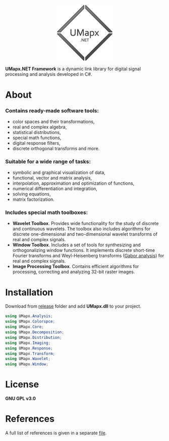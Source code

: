 <p align="center"><img width="35%" src="docs/umapx_logo.png" /></p>

**UMapx.NET Framework** is a dynamic link library for digital signal processing and analysis developed in C#.

# About
### Contains ready-made software tools:
* color spaces and their transformations,
* real and complex algebra,
* statistical distributions,
* special math functions,
* digital response filters,
* discrete orthogonal transforms and more.

### Suitable for a wide range of tasks:
* symbolic and graphical visualization of data,
* functional, vector and matrix analysis,
* interpolation, approximation and optimization of functions,
* numerical differentiation and integration,
* solving equations,
* matrix factorization.

### Includes special math toolboxes:
* **Wavelet Toolbox**. Provides wide functionality for the study of discrete and continuous wavelets. The toolbox also includes algorithms for discrete one-dimensional and two-dimensional wavelet transforms of real and complex signals.
* **Window Toolbox**. Includes a set of tools for synthesizing and orthogonalizing window functions. It implements discrete short-time Fourier transforms and Weyl-Heisenberg transforms ([Gabor analysis](https://github.com/asiryan/Weyl-Heisenberg-Bases-Toolbox)) for real and complex signals.
* **Image Processing Toolbox**. Contains efficient algorithms for processing, correcting and analyzing 32-bit raster images.

# Installation
Download from [release](release) folder and add **UMapx.dll** to your project.  
```c#
using UMapx.Analysis;
using UMapx.Colorspce;
using UMapx.Core;
using UMapx.Decomposition;
using UMapx.Distribution;
using UMapx.Imaging;
using UMapx.Response;
using UMapx.Transform;
using UMapx.Wavelet;
using UMapx.Window;
```

# License
**GNU GPL v3.0**  

# References
A full list of references is given in a separate [file](docs/references.pdf).
